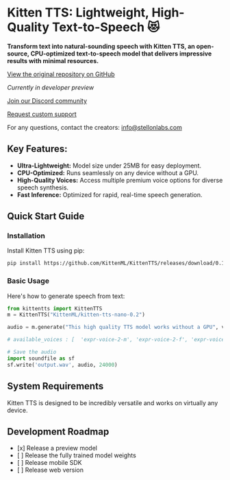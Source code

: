 # Kitten TTS: Lightweight, High-Quality Text-to-Speech 😻

**Transform text into natural-sounding speech with Kitten TTS, an open-source, CPU-optimized text-to-speech model that delivers impressive results with minimal resources.**

[View the original repository on GitHub](https://github.com/KittenML/KittenTTS)

*Currently in developer preview*

[Join our Discord community](https://discord.com/invite/VJ86W4SURW)

[Request custom support](https://docs.google.com/forms/d/e/1FAIpQLSc49erSr7jmh3H2yeqH4oZyRRuXm0ROuQdOgWguTzx6SMdUnQ/viewform?usp=preview)

For any questions, contact the creators: info@stellonlabs.com

## Key Features:

*   **Ultra-Lightweight:** Model size under 25MB for easy deployment.
*   **CPU-Optimized:** Runs seamlessly on any device without a GPU.
*   **High-Quality Voices:** Access multiple premium voice options for diverse speech synthesis.
*   **Fast Inference:** Optimized for rapid, real-time speech generation.

## Quick Start Guide

### Installation

Install Kitten TTS using pip:

```bash
pip install https://github.com/KittenML/KittenTTS/releases/download/0.1/kittentts-0.1.0-py3-none-any.whl
```

### Basic Usage

Here's how to generate speech from text:

```python
from kittentts import KittenTTS
m = KittenTTS("KittenML/kitten-tts-nano-0.2")

audio = m.generate("This high quality TTS model works without a GPU", voice='expr-voice-2-f' )

# available_voices : [  'expr-voice-2-m', 'expr-voice-2-f', 'expr-voice-3-m', 'expr-voice-3-f',  'expr-voice-4-m', 'expr-voice-4-f', 'expr-voice-5-m', 'expr-voice-5-f' ]

# Save the audio
import soundfile as sf
sf.write('output.wav', audio, 24000)
```

## System Requirements

Kitten TTS is designed to be incredibly versatile and works on virtually any device.

## Development Roadmap

*   \[x] Release a preview model
*   \[ ] Release the fully trained model weights
*   \[ ] Release mobile SDK
*   \[ ] Release web version